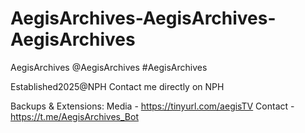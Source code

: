 # AegisArchives-AegisArchives-AegisArchives
AegisArchives @AegisArchives #AegisArchives

Established2025@NPH
Contact me directly on NPH

Backups & Extensions:
Media - https://tinyurl.com/aegisTV
Contact - https://t.me/AegisArchives_Bot
